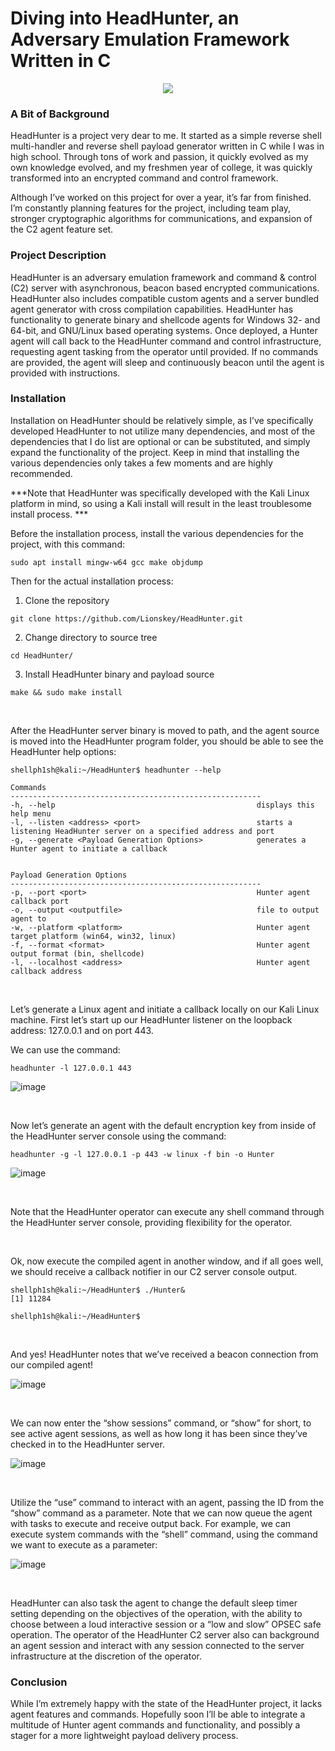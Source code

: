 # Diving into HeadHunter, an Adversary Emulation Framework Written in C

<p align="center">
  <img src="https://github.com/shellph1sh/shellph1sh.github.io/assets/55106700/38a0993b-569d-4a87-9742-675d2759407f">
</p>

### A Bit of Background
HeadHunter is a project very dear to me. It started as a simple reverse shell multi-handler and reverse shell payload generator written in C while I was in high school. Through tons of work and passion, it quickly evolved as my own knowledge evolved, and my freshmen year of college, it was quickly transformed into an encrypted command and control framework. 

Although I’ve worked on this project for over a year, it’s far from finished. I’m constantly planning features for the project, including team play, stronger cryptographic algorithms for communications, and expansion of the C2 agent feature set.

### Project Description

HeadHunter is an adversary emulation framework and command & control (C2) server with asynchronous, beacon based encrypted communications.
HeadHunter also includes compatible custom agents and a server bundled agent generator with cross compilation capabilities.
HeadHunter has functionality to generate binary and shellcode agents for Windows 32- and 64-bit, and GNU/Linux based operating systems.
Once deployed, a Hunter agent will call back to the HeadHunter command and control infrastructure, requesting agent tasking from the operator until provided.
If no commands are provided, the agent will sleep and continuously beacon until the agent is provided with instructions.


### Installation 
Installation on HeadHunter should be relatively simple, as I’ve specifically developed HeadHunter to not utilize many dependencies, and most of the dependencies that I do list are optional or can be substituted, and simply expand the functionality of the project. Keep in mind that installing the various dependencies only takes a few moments and are highly recommended.

***Note that HeadHunter was specifically developed with the Kali Linux platform in mind, so using a Kali install will result in the least troublesome install process. ***
 
Before the installation process, install the various dependencies for the project, with this command:
```
sudo apt install mingw-w64 gcc make objdump
```

Then for the actual installation process:

1. Clone the repository
``` 
git clone https://github.com/Lionskey/HeadHunter.git
```

2. Change directory to source tree
``` 
cd HeadHunter/
```

3. Install HeadHunter binary and payload source
```
make && sudo make install
```

<br />

After the HeadHunter server binary is moved to path, and the agent source is moved into the HeadHunter program folder, you should be able to see the HeadHunter help options:

```
shellph1sh@kali:~/HeadHunter$ headhunter --help

Commands
--------------------------------------------------------
-h, --help                                             displays this help menu
-l, --listen <address> <port>                          starts a listening HeadHunter server on a specified address and port
-g, --generate <Payload Generation Options>            generates a Hunter agent to initiate a callback


Payload Generation Options
--------------------------------------------------------
-p, --port <port>                                      Hunter agent callback port
-o, --output <outputfile>                              file to output agent to
-w, --platform <platform>                              Hunter agent target platform (win64, win32, linux)
-f, --format <format>                                  Hunter agent output format (bin, shellcode)
-l, --localhost <address>                              Hunter agent callback address
```

<br />

Let’s generate a Linux agent and initiate a callback locally on our Kali Linux machine. First let’s start up our HeadHunter listener on the loopback address: 127.0.0.1 and on port 443.

We can use the command:
```
headhunter -l 127.0.0.1 443
```


![image](https://github.com/shellph1sh/shellph1sh.github.io/assets/55106700/5693faff-8a84-4611-8e78-36454840338e)

<br />

Now let’s generate an agent with the default encryption key from inside of the HeadHunter server console using the command:
```
headhunter -g -l 127.0.0.1 -p 443 -w linux -f bin -o Hunter
```

![image](https://github.com/shellph1sh/shellph1sh.github.io/assets/55106700/10fcba59-c191-4daf-b45f-f4fb639932b4)

<br />

Note that the HeadHunter operator can execute any shell command through the HeadHunter server console, providing flexibility for the operator.

<br />

Ok, now execute the compiled agent in another window, and if all goes well, we should receive a callback notifier in our C2 server console output.

```
shellph1sh@kali:~/HeadHunter$ ./Hunter&     
[1] 11284
                                                                                
shellph1sh@kali:~/HeadHunter$ 
```

<br />

And yes! HeadHunter notes that we’ve received a beacon connection from our compiled agent!

![image](https://github.com/shellph1sh/shellph1sh.github.io/assets/55106700/0cd4463b-9e10-49c7-b710-2cdc99fbbbee)


<br />

We can now enter the “show sessions” command, or “show” for short, to see active agent sessions, as well as how long it has been since they’ve checked in to the HeadHunter server.

![image](https://github.com/shellph1sh/shellph1sh.github.io/assets/55106700/de5460bb-36b5-43ed-a384-5659bb0251d5)

<br />

Utilize the “use” command to interact with an agent, passing the ID from the “show” command as a parameter. Note that we can now queue the agent with tasks to execute and receive output back. For example, we can execute system commands with the “shell” command, using the command we want to execute as a parameter:

![image](https://github.com/shellph1sh/shellph1sh.github.io/assets/55106700/561a5cf8-b731-4d8d-aadf-b69240aebe64)

<br />

HeadHunter can also task the agent to change the default sleep timer setting depending on the objectives of the operation, with the ability to choose between a loud interactive session or a “low and slow” OPSEC safe operation. 
The operator of the HeadHunter C2 server also can background an agent session and interact with any session connected to the server infrastructure at the discretion of the operator.


### Conclusion
While I’m extremely happy with the state of the HeadHunter project, it lacks agent features and commands. Hopefully soon I’ll be able to integrate a multitude of Hunter agent commands and functionality, and possibly a stager for a more lightweight payload delivery process.


